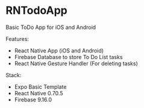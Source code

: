 # RNTodoApp

 Basic ToDo App for iOS and Android
 
 Features:
 - React Native App (iOS and Android)
 - Firebase Database to store To Do List tasks
 - React Native Gesture Handler (For deleting tasks) 
 
 Stack:
 - Expo Basic Template
 - React Native 0.70.5
 - Firebase 9.16.0
